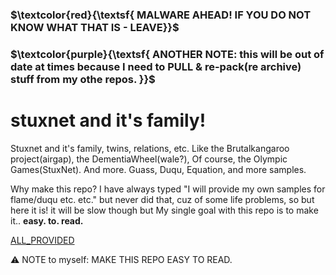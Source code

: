 ### **$\textcolor{red}{\textsf{ MALWARE AHEAD! IF YOU  DO NOT  KNOW WHAT THAT IS  - LEAVE}}$**

### **$\textcolor{purple}{\textsf{ ANOTHER NOTE: this will be out of date at times because I need to PULL & re-pack(re archive) stuff from my othe repos. }}$**
# stuxnet and it's family! 

 Stuxnet and it's family, twins, relations, etc. Like the Brutalkangaroo project(airgap), the DementiaWheel(wale?), Of course, the Olympic Games(StuxNet).
 And more. Guass, Duqu, Equation, and more samples.

 Why make this repo? I have always typed "I will provide my own samples for flame/duqu etc. etc." but never did that, cuz of some life problems, so but here it is! it will be slow though but My single goal with this repo is to make it..
 **easy. to. read.**

[ALL_PROVIDED ](https://github.com/loneicewolf/stuxnet_and_its_twins/tree/ALL_PROVIDED)

⚠️ NOTE to myself: MAKE THIS REPO EASY TO READ.
